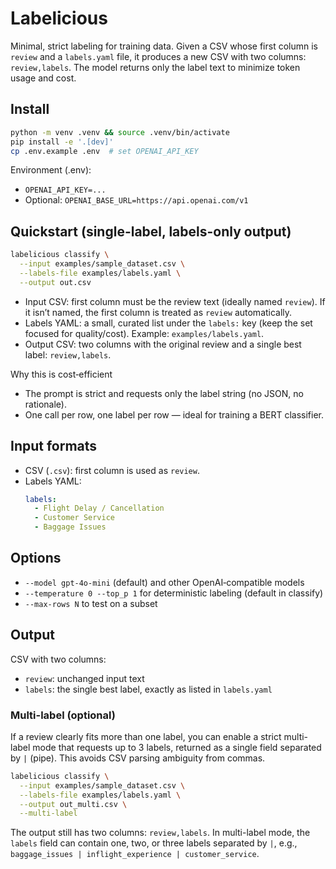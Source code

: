 # Labelicious

Minimal, strict labeling for training data. Given a CSV whose first column is `review` and a `labels.yaml` file, it produces a new CSV with two columns: `review,labels`. The model returns only the label text to minimize token usage and cost.

## Install

```bash
python -m venv .venv && source .venv/bin/activate
pip install -e '.[dev]'
cp .env.example .env  # set OPENAI_API_KEY
```

Environment (.env):
- `OPENAI_API_KEY=...`
- Optional: `OPENAI_BASE_URL=https://api.openai.com/v1`

## Quickstart (single-label, labels-only output)

```bash
labelicious classify \
  --input examples/sample_dataset.csv \
  --labels-file examples/labels.yaml \
  --output out.csv
```

- Input CSV: first column must be the review text (ideally named `review`). If it isn’t named, the first column is treated as `review` automatically.
- Labels YAML: a small, curated list under the `labels:` key (keep the set focused for quality/cost). Example: `examples/labels.yaml`.
- Output CSV: two columns with the original review and a single best label: `review,labels`.

Why this is cost‑efficient
- The prompt is strict and requests only the label string (no JSON, no rationale).
- One call per row, one label per row — ideal for training a BERT classifier.

## Input formats

- CSV (`.csv`): first column is used as `review`.
- Labels YAML:
  ```yaml
  labels:
    - Flight Delay / Cancellation
    - Customer Service
    - Baggage Issues
  ```

## Options

- `--model gpt-4o-mini` (default) and other OpenAI‑compatible models
- `--temperature 0 --top_p 1` for deterministic labeling (default in classify)
- `--max-rows N` to test on a subset

## Output

CSV with two columns:
- `review`: unchanged input text
- `labels`: the single best label, exactly as listed in `labels.yaml`
### Multi-label (optional)

If a review clearly fits more than one label, you can enable a strict multi-label mode that requests up to 3 labels, returned as a single field separated by `|` (pipe). This avoids CSV parsing ambiguity from commas.

```bash
labelicious classify \
  --input examples/sample_dataset.csv \
  --labels-file examples/labels.yaml \
  --output out_multi.csv \
  --multi-label
```

The output still has two columns: `review,labels`. In multi-label mode, the `labels` field can contain one, two, or three labels separated by `|`, e.g., `baggage_issues | inflight_experience | customer_service`.
